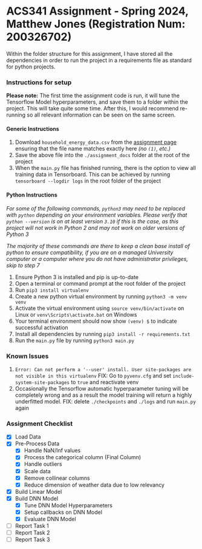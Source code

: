 # ACS341 Assignment - Spring 2024, Matthew Jones (Registration Num: 200326702)

Within the folder structure for this assignment, I have stored all the dependencies in order to run the project in a
requirements file as standard for python projects.

### Instructions for setup

**Please note:** The first time the assignment code is run, it will tune the Tensorflow Model hyperparameters, and save them to a folder within the project.
This will take
quite some time. After this, I would recommend re-running so all relevant information can be
seen on the same screen.

#### Generic Instructions

1. Download `household_energy_data.csv` from the [assignment page](https://vle.shef.ac.uk/webapps/blackboard/content/listContent.jsp?course_id=_107288_1&content_id=_6604809_1&mode=reset) ensuring that the file name matches exactly here *(no `(1)`, etc.)*
2. Save the above file into the `./assignment_docs` folder at the root of the project
3. When the `main.py` file has finished running, there is the option to view all training data in Tensorboard. This can be achieved by running `tensorboard --logdir logs` in the root folder of the project 

#### Python Instructions

*For some of the following commands, `python3` may need to be replaced with `python` depending on your environment variables. Please verify that `python --version` is on at least version `3.10` if this is the case, as this project will not work in Python 2 and may not work on older versions of Python 3*

*The majority of these commands are there to keep a clean base install of python to ensure compatibility, if you are on a managed University computer or a computer where you do not have administrator privileges, skip to step 7*

1. Ensure Python 3 is installed and pip is up-to-date
2. Open a terminal or command prompt at the root folder of the project
3. Run `pip3 install virtualenv`
4. Create a new python virtual environment by running `python3 -m venv venv`
5. Activate the virtual environment using `source venv/bin/activate` on Linux or `venv\Scripts\activate.bat` on Windows
6. Your terminal environment should now show `(venv) $` to indicate successful activation 
7. Install all dependencies by running `pip3 install -r requirements.txt`
8. Run the `main.py` file by running `python3 main.py`

### Known Issues
1. `Error: Can not perform a '--user' install. User site-packages are not visible in this virtualenv` FIX: Go to `pyvenv.cfg` and set `include-system-site-packages` to `true` and reactivate venv
2. Occasionally the Tensorflow automatic hyperparameter tuning will be completely wrong and as a result the model training will return a highly underfitted model. FIX: delete `./checkpoints` and `./logs` and run `main.py` again

### Assignment Checklist
- [x] Load Data
- [x] Pre-Process Data
  - [x] Handle NaN/Inf values
  - [x] Process the categorical column (Final Column)
  - [x] Handle outliers
  - [x] Scale data
  - [x] Remove collinear columns
  - [x] Reduce dimension of weather data due to low relevancy
- [x] Build Linear Model
- [x] Build DNN Model
  - [x] Tune DNN Model Hyperparameters
  - [x] Setup callbacks on DNN Model
  - [x] Evaluate DNN Model
- [ ] Report Task 1
- [ ] Report Task 2
- [ ] Report Task 3
